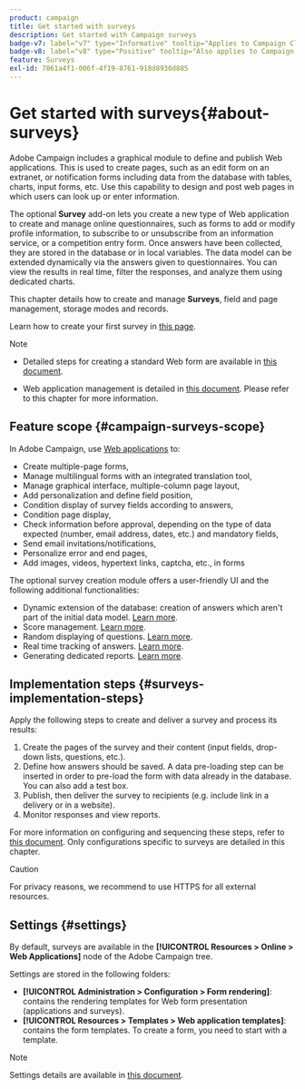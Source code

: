 ```yaml
---
product: campaign
title: Get started with surveys
description: Get started with Campaign surveys
badge-v7: label="v7" type="Informative" tooltip="Applies to Campaign Classic v7"
badge-v8: label="v8" type="Positive" tooltip="Also applies to Campaign v8"
feature: Surveys
exl-id: 7061a4f1-006f-4f19-8761-918d8930d885
---
```

# Get started with surveys{#about-surveys}

 

Adobe Campaign includes a graphical module to define and publish Web applications. This is used to create pages, such as an edit form on an extranet, or notification forms including data from the database with tables, charts, input forms, etc. Use this capability to design and post web pages in which users can look up or enter information.

The optional **Survey** add-on lets you create a new type of Web application to create and manage online questionnaires, such as forms to add or modify profile information, to subscribe to or unsubscribe from an information service, or a competition entry form. Once answers have been collected, they are stored in the database or in local variables. The data model can be extended dynamically via the answers given to questionnaires. You can view the results in real time, filter the responses, and analyze them using dedicated charts.

This chapter details how to create and manage **Surveys**, field and page management, storage modes and records.

Learn how to create your first survey in [this page](getting-started-with-surveys.md).

>[!NOTE]
>
>* Detailed steps for creating a standard Web form are available in [this document](../../web/using/about-web-forms.md).
>
>* Web application management is detailed in [this document](../../web/using/about-web-applications.md). Please refer to this chapter for more information.

## Feature scope {#campaign-surveys-scope}

In Adobe Campaign, use [Web applications](../../web/using/about-web-forms.md) to:

* Create multiple-page forms,
* Manage multilingual forms with an integrated translation tool,
* Manage graphical interface, multiple-column page layout,
* Add personalization and define field position,
* Condition display of survey fields according to answers,
* Condition page display,
* Check information before approval, depending on the type of data expected (number, email address, dates, etc.) and mandatory fields,
* Send email invitations/notifications,
* Personalize error and end pages,
* Add images, videos, hypertext links, captcha, etc., in forms

The optional survey creation module offers a user-friendly UI and the following additional functionalities:

* Dynamic extension of the database: creation of answers which aren't part of the initial data model. [Learn more](../../surveys/using/managing-answers.md#storing-collected-answers).
* Score management. [Learn more](../../surveys/using/managing-answers.md#score-management).
* Random displaying of questions. [Learn more](../../surveys/using/building-a-survey.md#adding-questions).
* Real time tracking of answers. [Learn more](../../surveys/using/publish-track-and-use-collected-data.md#response-tracking).
* Generating dedicated reports. [Learn more](../../surveys/using/publish-track-and-use-collected-data.md#reports-on-surveys).


## Implementation steps {#surveys-implementation-steps}

Apply the following steps to create and deliver a survey and process its results:

1. Create the pages of the survey and their content (input fields, drop-down lists, questions, etc.). 
1. Define how answers should be saved. A data pre-loading step can be inserted in order to pre-load the form with data already in the database. You can also add a test box.
1. Publish, then deliver the survey to recipients (e.g. include link in a delivery or in a website).
1. Monitor responses and view reports.

For more information on configuring and sequencing these steps, refer to [this document](../../web/using/about-web-forms.md). Only configurations specific to surveys are detailed in this chapter.

>[!CAUTION]
>
>For privacy reasons, we recommend to use HTTPS for all external resources.

## Settings {#settings}

By default, surveys are available in the **[!UICONTROL Resources > Online > Web Applications]** node of the Adobe Campaign tree. 

Settings are stored in the following folders:

* **[!UICONTROL Administration > Configuration > Form rendering]**: contains the rendering templates for Web form presentation (applications and surveys). 
* **[!UICONTROL Resources > Templates > Web application templates]**: contains the form templates. To create a form, you need to start with a template.

>[!NOTE]
>
>Settings details are available in [this document](../../web/using/about-web-forms.md).
